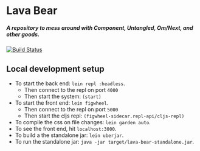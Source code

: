 # Lava Bear

##### A repository to mess around with Component, Untangled, Om/Next, and other goods.
[![Build Status](https://travis-ci.org/kgxsz/lava-bear.svg?branch=master)](https://travis-ci.org/kgxsz/lava-bear)

## Local development setup
- To start the back end: `lein repl :headless`.
  - Then connect to the repl on port `4000`
  - Then start the system: `(start)`
- To start the front end: `lein figwheel`.
  - Then connect to the repl on port `5000`
  - Then start the cljs repl: `(figwheel-sidecar.repl-api/cljs-repl)`
- To compile the css on file changes: `lein garden auto`.
- To see the front end, hit `localhost:3000`.
- To build a the standalone jar: `lein uberjar`.
- To run the standalone jar: `java -jar target/lava-bear-standalone.jar`.
